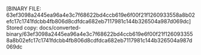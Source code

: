 [BINARY FILE: 63ef3098a2445ea96a4e3c7f68622bd4ccb619e6f00f21f1260933558a8b02efc17c1741fdcbb4fb806d8cdfdca682eb7117981c144b326504a987d069dc]
Stored copy: docs/converted-binary/63ef3098a2445ea96a4e3c7f68622bd4ccb619e6f00f21f1260933558a8b02efc17c1741fdcbb4fb806d8cdfdca682eb7117981c144b326504a987d069dc
